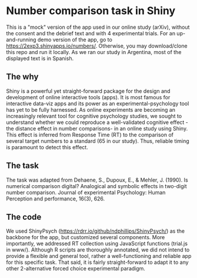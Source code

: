 # Number comparison task in Shiny
 This is a "mock" version of the app used in our online study (arXiv), without the consent and the debrief text and with 4 experimental trials. 
 For an up-and-running demo version of the app, go to https://2exp3.shinyapps.io/numbers/. Otherwise, you may download/clone this repo and run it locally.
 As we ran our study in Argentina, most of the displayed text is in Spanish.
 
 ## The why
 Shiny is a powerful yet straight-forward package for the design and development of online interactive tools (apps). It is most famous for interactive data-viz apps and its power as an experimental-psychology tool has yet to be fully harnessed.
 As online experiments are becoming an increasingly relevant tool for cognitive psychology studies, we sought to understand whether we could reproduce a well-validated cognitive effect -the distance effect in number comparisons- in an online study using Shiny. This effect is inferred from Response Time (RT) to the comparison of several target numbers to a standard (65 in our study). Thus, reliable timing is paramount to detect this effect.
 
 ## The task
 The task was adapted from Dehaene, S., Dupoux, E., & Mehler, J. (1990). Is numerical comparison digital? Analogical and symbolic effects in two-digit number comparison. Journal of experimental Psychology: Human Perception and performance, 16(3), 626.
 
 ## The code
 We used ShinyPsych (https://rdrr.io/github/ndphillips/ShinyPsych/) as the backbone for the app, but customized several components. 
 More importantly, we addressed RT collection using JavaScript functions (trial.js in www/). 
 Although R scripts are thoroughly annotated, we did not intend to provide a flexible and general tool, rather a well-functioning and reliable app for this specific task. That said, it is fairly straight-forward to adapt it to any other 2-alternative forced choice experimental paradigm.
 
